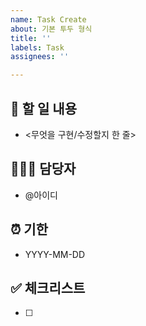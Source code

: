 ```yaml
---
name: Task Create
about: 기본 투두 형식
title: ''
labels: Task
assignees: ''

---
```


## 🥕 할 일 내용
- <무엇을 구현/수정할지 한 줄>

## 👩🏻‍💻 담당자
- @아이디

## ⏰ 기한 
- YYYY-MM-DD

## ✅ 체크리스트
- [ ]
